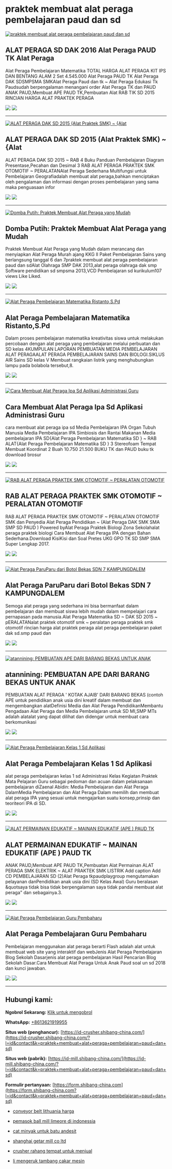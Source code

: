 # praktek membuat alat peraga pembelajaran paud dan sd

<a href="https://swt.shibang-china.com/?l=id&img&k=praktek+membuat+alat+peraga+pembelajaran+paud+dan+sd" target="_blank">![praktek membuat alat peraga pembelajaran paud dan sd](http://static.shibang-china.com/all-800x300/422.jpg)</a>

## ALAT PERAGA SD DAK 2016 Alat Peraga PAUD TK Alat Peraga
Alat Peraga Pembelajaran Matematika TOTAL HARGA ALAT PERAGA KIT IPS DAN BENTANG ALAM 2 Set 4.545.000 Alat Peraga PAUD TK Alat Peraga DAK SDSMPSMA SMKAlat Peraga Paud dan tk ~ Alat Peraga Edukasi Tk Paudsudah berpengalaman menangani order Alat Peraga TK dan PAUD ANAK PAUD,Membuat APE PAUD TK,Pembuatan Alat RAB TIK SD 2015 RINCIAN HARGA ALAT PRAKTEK PERAGA


<a href="https://whatsapp.shibangsoft.com/WhatsApp.php" target="_blank" title="WhatsApp">![](http://static.shibang-china.com/icon/whatsapp.png)</a> <a href="https://swt.shibang-china.com/?l=id&icon&k=praktek+membuat+alat+peraga+pembelajaran+paud+dan+sd" target="_blank">![](http://static.shibang-china.com/icon/chat-id.png)</a>

---

<a href="https://swt.shibang-china.com/?l=id&img&k=praktek+membuat+alat+peraga+pembelajaran+paud+dan+sd" target="_blank">![ALAT PERAGA DAK SD 2015 (Alat Praktek SMK) ~ {Alat](http://static.shibang-china.com/all-800x300/172.jpg)</a>

## ALAT PERAGA DAK SD 2015 (Alat Praktek SMK) ~ {Alat
ALAT PERAGA DAK SD 2015 ~ RAB 4 Buku Panduan Pembelajaran Diagram Presentase,Pecahan dan Desimal 3 RAB ALAT PERAGA PRAKTEK SMK OTOMOTIF ~ PERALATANAlat Peraga Sederhana Multifungsi untuk Pembelajaran Geografiadalah membuat alat peraga,bahkan menciptakan oleh pengalaman dan informasi dengan proses pembelajaran yang sama maka penguasaan infor


<a href="https://whatsapp.shibangsoft.com/WhatsApp.php" target="_blank" title="WhatsApp">![](http://static.shibang-china.com/icon/whatsapp.png)</a> <a href="https://swt.shibang-china.com/?l=id&icon&k=praktek+membuat+alat+peraga+pembelajaran+paud+dan+sd" target="_blank">![](http://static.shibang-china.com/icon/chat-id.png)</a>

---

<a href="https://swt.shibang-china.com/?l=id&img&k=praktek+membuat+alat+peraga+pembelajaran+paud+dan+sd" target="_blank">![Domba Putih: Praktek Membuat Alat Peraga yang Mudah](http://static.shibang-china.com/all-800x300/212.jpg)</a>

## Domba Putih: Praktek Membuat Alat Peraga yang Mudah
Praktek Membuat Alat Peraga yang Mudah dalam merancang dan menyiapkan Alat Peraga Murah ajang KKG II Paket Pembelajaran Sains yang berlangsung tanggal 6 dan 7praktek membuat alat peraga pembelajaran paud dan sdAlat Olahraga SMP DAK 2013,alat peraga olahraga dak smp Software pendidikan sd smpsma 2013,VCD Pembelajaran sd kurikulum107 views Like Liked.


<a href="https://whatsapp.shibangsoft.com/WhatsApp.php" target="_blank" title="WhatsApp">![](http://static.shibang-china.com/icon/whatsapp.png)</a> <a href="https://swt.shibang-china.com/?l=id&icon&k=praktek+membuat+alat+peraga+pembelajaran+paud+dan+sd" target="_blank">![](http://static.shibang-china.com/icon/chat-id.png)</a>

---

<a href="https://swt.shibang-china.com/?l=id&img&k=praktek+membuat+alat+peraga+pembelajaran+paud+dan+sd" target="_blank">![Alat Peraga Pembelajaran Matematika Ristanto,S.Pd](http://static.shibang-china.com/all-800x300/196.jpg)</a>

## Alat Peraga Pembelajaran Matematika Ristanto,S.Pd
Dalam proses pembelajaran matematika kreativitas siswa untuk melakukan percobaan dengan alat peraga yang pembelajaran melalui perbuatan dan SD kelas 4KUMPULAN LAPORAN PEMBUATAN MEDIA PEMBELAJARAN ALAT PERAGAALAT PERAGA PEMBELAJARAN SAINS DAN BIOLOGI.SIKLUS AIR Sains SD kelas V Membuat rangkaian listrik yang menghubungkan lampu pada bolabola tersebut,8.


<a href="https://whatsapp.shibangsoft.com/WhatsApp.php" target="_blank" title="WhatsApp">![](http://static.shibang-china.com/icon/whatsapp.png)</a> <a href="https://swt.shibang-china.com/?l=id&icon&k=praktek+membuat+alat+peraga+pembelajaran+paud+dan+sd" target="_blank">![](http://static.shibang-china.com/icon/chat-id.png)</a>

---

<a href="https://swt.shibang-china.com/?l=id&img&k=praktek+membuat+alat+peraga+pembelajaran+paud+dan+sd" target="_blank">![Cara Membuat Alat Peraga Ipa Sd Aplikasi Administrasi Guru](http://static.shibang-china.com/all-800x300/272.jpg)</a>

## Cara Membuat Alat Peraga Ipa Sd Aplikasi Administrasi Guru
cara membuat alat peraga ipa sd Media Pembelajaran IPA Organ Tubuh Manusia Media Pembelajaran IPA Simbiosis dan Rantai Makanan Media pembelajaran IPA SD{Alat Peraga Pembelajaran Matematika SD } ~ RAB ALAT{Alat Peraga Pembelajaran Matematika SD } 3 Stereofoam Tempat Membuat Koordinat 2 Buah 10.750 21.500 BUKU TK dan PAUD buku tk download brosur


<a href="https://whatsapp.shibangsoft.com/WhatsApp.php" target="_blank" title="WhatsApp">![](http://static.shibang-china.com/icon/whatsapp.png)</a> <a href="https://swt.shibang-china.com/?l=id&icon&k=praktek+membuat+alat+peraga+pembelajaran+paud+dan+sd" target="_blank">![](http://static.shibang-china.com/icon/chat-id.png)</a>

---

<a href="https://swt.shibang-china.com/?l=id&img&k=praktek+membuat+alat+peraga+pembelajaran+paud+dan+sd" target="_blank">![RAB ALAT PERAGA PRAKTEK SMK OTOMOTIF ~ PERALATAN OTOMOTIF](http://static.shibang-china.com/all-800x300/553.jpg)</a>

## RAB ALAT PERAGA PRAKTEK SMK OTOMOTIF ~ PERALATAN OTOMOTIF
RAB ALAT PERAGA PRAKTEK SMK OTOMOTIF ~ PERALATAN OTOMOTIF SMK dan Penyedia Alat Peraga Pendidikan ~ (Alat Peraga DAK SMK SMA SMP SD PAUD ) Powered byAlat Peraga Praktek Biologi Zona Sekolahalat peraga praktek biologi Cara Membuat Alat Peraga IPA dengan Bahan Sederhana.Download KisiKisi dan Soal Pretes UKG GPO TK SD SMP SMA Super Lengkap 2017.


<a href="https://whatsapp.shibangsoft.com/WhatsApp.php" target="_blank" title="WhatsApp">![](http://static.shibang-china.com/icon/whatsapp.png)</a> <a href="https://swt.shibang-china.com/?l=id&icon&k=praktek+membuat+alat+peraga+pembelajaran+paud+dan+sd" target="_blank">![](http://static.shibang-china.com/icon/chat-id.png)</a>

---

<a href="https://swt.shibang-china.com/?l=id&img&k=praktek+membuat+alat+peraga+pembelajaran+paud+dan+sd" target="_blank">![Alat Peraga ParuParu dari Botol Bekas SDN 7 KAMPUNGDALEM](http://static.shibang-china.com/all-800x300/1508.jpg)</a>

## Alat Peraga ParuParu dari Botol Bekas SDN 7 KAMPUNGDALEM
Semoga alat peraga yang sederhana ini bisa bermanfaat dalam pembelajaran dan membuat siswa lebih mudah dalam mempelajari cara pernapasan pada manusia.Alat Peraga Matematika SD ~ DAK SD 2015 ~ pERALATANalat praktek otomotif smk ~ peralatan peraga praktek smk otomotif rincian harga alat praktek peraga alat peraga pembelajaran paket dak sd.smp paud dan


<a href="https://whatsapp.shibangsoft.com/WhatsApp.php" target="_blank" title="WhatsApp">![](http://static.shibang-china.com/icon/whatsapp.png)</a> <a href="https://swt.shibang-china.com/?l=id&icon&k=praktek+membuat+alat+peraga+pembelajaran+paud+dan+sd" target="_blank">![](http://static.shibang-china.com/icon/chat-id.png)</a>

---

<a href="https://swt.shibang-china.com/?l=id&img&k=praktek+membuat+alat+peraga+pembelajaran+paud+dan+sd" target="_blank">![atannining: PEMBUATAN APE DARI BARANG BEKAS UNTUK ANAK](http://static.shibang-china.com/all-800x300/1031.jpg)</a>

## atannining: PEMBUATAN APE DARI BARANG BEKAS UNTUK ANAK
PEMBUATAN ALAT PERAGA ' KOTAK AJAIB' DARI BARANG BEKAS (contoh APE untuk pendidikan anak usia dini kreatif dalam membuat dan mengembangkan alatDefinisi Media dan Alat Peraga PendidikanMembantu Pengadaan Alat Peraga dan Media Pembelajaran untuk SD MI,SMP MTs adalah alatalat yang dapat dilihat dan didengar untuk membuat cara berkomunikasi


<a href="https://whatsapp.shibangsoft.com/WhatsApp.php" target="_blank" title="WhatsApp">![](http://static.shibang-china.com/icon/whatsapp.png)</a> <a href="https://swt.shibang-china.com/?l=id&icon&k=praktek+membuat+alat+peraga+pembelajaran+paud+dan+sd" target="_blank">![](http://static.shibang-china.com/icon/chat-id.png)</a>

---

<a href="https://swt.shibang-china.com/?l=id&img&k=praktek+membuat+alat+peraga+pembelajaran+paud+dan+sd" target="_blank">![Alat Peraga Pembelajaran Kelas 1 Sd Aplikasi](http://static.shibang-china.com/all-800x300/323.jpg)</a>

## Alat Peraga Pembelajaran Kelas 1 Sd Aplikasi
alat peraga pembelajaran kelas 1 sd Administrasi Kelas Kegiatan Praktek Mata Pelajaran Guru sebagai pedoman dan acuan dalam pelaksanaan pembelajaran diZaenal Abidin: Media Pembelajaran dan Alat Peraga DalamMedia Pembelajaran dan Alat Peraga Dalam memilih dan membuat alat peraga IPA yang sesuai untuk mengajarkan suatu konsep,prinsip dan teoriteori IPA di SD.


<a href="https://whatsapp.shibangsoft.com/WhatsApp.php" target="_blank" title="WhatsApp">![](http://static.shibang-china.com/icon/whatsapp.png)</a> <a href="https://swt.shibang-china.com/?l=id&icon&k=praktek+membuat+alat+peraga+pembelajaran+paud+dan+sd" target="_blank">![](http://static.shibang-china.com/icon/chat-id.png)</a>

---

<a href="https://swt.shibang-china.com/?l=id&img&k=praktek+membuat+alat+peraga+pembelajaran+paud+dan+sd" target="_blank">![ALAT PERMAINAN EDUKATIF ~ MAINAN EDUKATIF (APE ) PAUD TK](http://static.shibang-china.com/all-800x300/823.jpg)</a>

## ALAT PERMAINAN EDUKATIF ~ MAINAN EDUKATIF (APE ) PAUD TK
ANAK PAUD,Membuat APE PAUD TK,Pembuatan Alat Permainan ALAT PERAGA SMK ELEKTRIK ~ ALAT PRAKTEK SMK LISTRIK Add caption Add CD PEMBELAJARAN SD (2)Alat Peraga tkpaudplaygroup mengutamakan pelayanan danPendidikan anak usia dini (SD Kelas Awal) Guru beralasan &quotsaya tidak bisa tidak berpengalaman saya tidak pandai membuat alat peraga" dan sebagainya.3.


<a href="https://whatsapp.shibangsoft.com/WhatsApp.php" target="_blank" title="WhatsApp">![](http://static.shibang-china.com/icon/whatsapp.png)</a> <a href="https://swt.shibang-china.com/?l=id&icon&k=praktek+membuat+alat+peraga+pembelajaran+paud+dan+sd" target="_blank">![](http://static.shibang-china.com/icon/chat-id.png)</a>

---

<a href="https://swt.shibang-china.com/?l=id&img&k=praktek+membuat+alat+peraga+pembelajaran+paud+dan+sd" target="_blank">![Alat Peraga Pembelajaran Guru Pembaharu](http://static.shibang-china.com/all-800x300/521.jpg)</a>

## Alat Peraga Pembelajaran Guru Pembaharu
Pembelajaran menggunakan alat peraga berarti Flash adalah alat untuk membuat web site yang interaktif dan webJenis Alat Peraga Pembelajaran Blog Sekolah Dasarjenis alat peraga pembelajaran Hasil Pencarian Blog Sekolah Dasar.Cara Membuat Alat Peraga Untuk Anak Paud soal un sd 2018 dan kunci jawaban.


<a href="https://whatsapp.shibangsoft.com/WhatsApp.php" target="_blank" title="WhatsApp">![](http://static.shibang-china.com/icon/whatsapp.png)</a> <a href="https://swt.shibang-china.com/?l=id&icon&k=praktek+membuat+alat+peraga+pembelajaran+paud+dan+sd" target="_blank">![](http://static.shibang-china.com/icon/chat-id.png)</a>

---
## Hubungi kami:

**Ngobrol Sekarang:** [Klik untuk mengobrol](https://swt.shibang-china.com?l=id&contact&k=praktek+membuat+alat+peraga+pembelajaran+paud+dan+sd)

**WhatsApp:**  [+8613621919955](https://whatsapp.shibangsoft.com/WhatsApp.php)

**Situs web (penghancur):** [https://id-crusher.shibang-china.com/](https://id-crusher.shibang-china.com/?l=id&contact&k=praktek+membuat+alat+peraga+pembelajaran+paud+dan+sd)

**Situs web (pabrik):** [https://id-mill.shibang-china.com/](https://id-mill.shibang-china.com/?l=id&contact&k=praktek+membuat+alat+peraga+pembelajaran+paud+dan+sd)

**Formulir pertanyaan:** [https://form.shibang-china.com](https://form.shibang-china.com?l=id&contact&k=praktek+membuat+alat+peraga+pembelajaran+paud+dan+sd)

* [conveyor belt lithuania harga](../43/conveyor%20belt%20lithuania%20harga.md)

* [pemasok ball mill limeore di indonessia](../50/pemasok%20ball%20mill%20limeore%20di%20indonessia.md)

* [cat minyak untuk batu andesit](../46/cat%20minyak%20untuk%20batu%20andesit.md)

* [shanghai getar mill co ltd](../50/shanghai%20getar%20mill%20co%20ltd.md)

* [crusher rahang tempat untuk menjual](../49/crusher%20rahang%20tempat%20untuk%20menjual.md)

* [li mengeruk tambang cakar mesin](../48/li%20mengeruk%20tambang%20cakar%20mesin.md)
